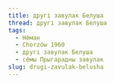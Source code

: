 ```yaml
---
title: другі завулак Белуша
thread: другі завулак Белуша
tags:
  - Нёман
  - Chorzów 1960
  - другі завулак Белуша
  - сёмы Прыгарадны завулак
slug: drugi-zavulak-belusha
---
```


